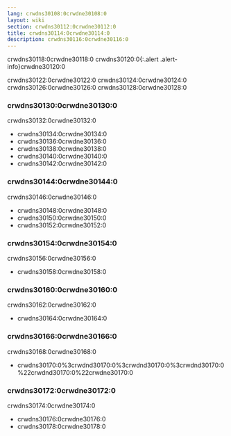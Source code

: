 ```yaml
---
lang: crwdns30108:0crwdne30108:0
layout: wiki
section: crwdns30112:0crwdne30112:0
title: crwdns30114:0crwdne30114:0
description: crwdns30116:0crwdne30116:0
---
```


crwdns30118:0crwdne30118:0
crwdns30120:0{:.alert .alert-info}crwdne30120:0

crwdns30122:0crwdne30122:0 crwdns30124:0crwdne30124:0 crwdns30126:0crwdne30126:0 crwdns30128:0crwdne30128:0

### crwdns30130:0crwdne30130:0
crwdns30132:0crwdne30132:0
- crwdns30134:0crwdne30134:0
- crwdns30136:0crwdne30136:0
- crwdns30138:0crwdne30138:0
- crwdns30140:0crwdne30140:0
- crwdns30142:0crwdne30142:0

### crwdns30144:0crwdne30144:0
crwdns30146:0crwdne30146:0
- crwdns30148:0crwdne30148:0
- crwdns30150:0crwdne30150:0
- crwdns30152:0crwdne30152:0

### crwdns30154:0crwdne30154:0
crwdns30156:0crwdne30156:0
- crwdns30158:0crwdne30158:0

### crwdns30160:0crwdne30160:0
crwdns30162:0crwdne30162:0
- crwdns30164:0crwdne30164:0

### crwdns30166:0crwdne30166:0
crwdns30168:0crwdne30168:0
- crwdns30170:0%3crwdnd30170:0%3crwdnd30170:0%3crwdnd30170:0%22crwdnd30170:0%22crwdne30170:0

### crwdns30172:0crwdne30172:0
crwdns30174:0crwdne30174:0
- crwdns30176:0crwdne30176:0
- crwdns30178:0crwdne30178:0
